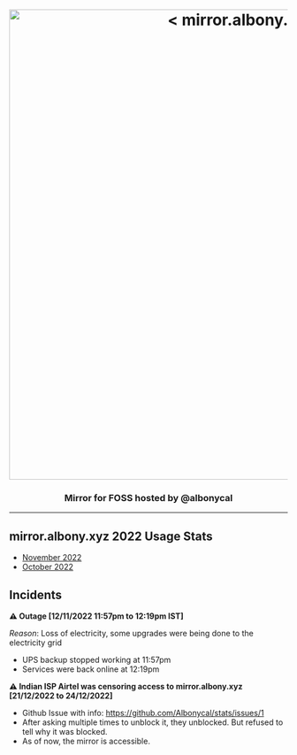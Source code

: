 <h1 align="center">
    <a href="https://mirror.albony.xyz"><img src="https://blog.albony.xyz/mirror.png" width="850px"alt="< mirror.albony.xyz >"></a>
</h1>
 
<h3 align="center">Mirror for FOSS hosted by @albonycal</h3>

---

## mirror.albony.xyz 2022 Usage Stats

* [November 2022](November_2022.md) 
* [October 2022](October_2022.md)
## Incidents 

**⚠️ Outage [12/11/2022 11:57pm to 12:19pm IST]**

*Reason*: Loss of electricity, some upgrades were being done to the electricity grid
- UPS backup stopped working at 11:57pm
- Services were back online at 12:19pm 

**⚠️ Indian ISP Airtel was censoring access to mirror.albony.xyz [21/12/2022 to 24/12/2022]**

- Github Issue with info: https://github.com/Albonycal/stats/issues/1
- After asking multiple times to unblock it, they unblocked. But refused to tell why it was blocked.
- As of now, the mirror is accessible. 
